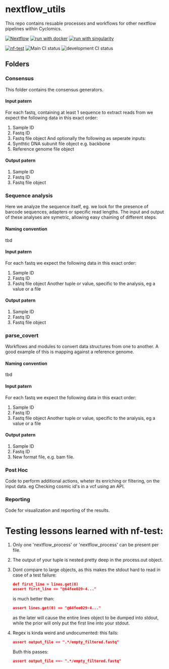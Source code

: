 # nextflow_utils

This repo contains resuable processes and workflows for other nextflow pipelines within Cyclomics.

[![Nextflow](https://img.shields.io/badge/nextflow%20DSL2-%E2%89%A523.04.0-23aa62.svg)](https://www.nextflow.io/)
[![run with docker](https://img.shields.io/badge/run%20with-docker-0db7ed?labelColor=000000&logo=docker)](https://www.docker.com/)
[![run with singularity](https://img.shields.io/badge/run%20with-singularity-1d355c.svg?labelColor=000000)](https://sylabs.io/docs/)

[![nf-test](https://img.shields.io/badge/tested_with-nf--test-337ab7.svg)](https://code.askimed.com/nf-test)
![Main CI status](https://github.com/cyclomics/nextflow_utils/actions/workflows/continuous_integration.yml/badge.svg?branch=main)
![development CI status](https://github.com/cyclomics/nextflow_utils/actions/workflows/continuous_integration.yml/badge.svg?branch=dev)

## Folders

### Consensus
This folder contains the consensus generators.

#### Input patern
For each fastq, containing at least 1 sequence to extract reads from we expect the following data in  this exact order:
1. Sample ID
1. Fastq ID
1. Fastq file object
And optionally the following as seperate inputs:
1. Synthtic DNA subunit file object e.g. backbone
1. Reference genome file object

#### Output patern 
1. Sample ID
1. Fastq ID
1. Fastq file object

### Sequence analysis
Here we analyze the sequence itself, eg. we look for the presence of barcode sequences, adapters or specific read lengths.
The input and output of these analyses are symetric, allowing easy chaining of different steps.

#### Naming convention
tbd

#### Input patern
For each fastq we expect the following data in  this exact order:
1. Sample ID
1. Fastq ID
1. Fastq file object
Another tuple or value, specific to the analysis, eg a value or a file

#### Output patern
1. Sample ID
1. Fastq ID
1. Fastq file object

### parse_covert
Workflows and modules to convert data structures from one to another. A good example of this is mapping against a reference genome. 

#### Naming convention
tbd

#### Input patern
For each fastq we expect the following data in  this exact order:
1. Sample ID
1. Fastq ID
1. Fastq file object
Another tuple or value, specific to the analysis, eg a value or a file

#### Output patern
1. Sample ID
1. Fastq ID
1. New format file, e.g. bam file.

### Post Hoc
Code to perform additional actions, wheter its enriching or filtering, on the input data. eg Checking cosmic id's in a vcf using an API. 

### Reporting
Code for visualization and reporting of the results.


# Testing lessons learned with nf-test:

1. Only one 'nextflow_process' or 'nextflow_process' can be present per file.
1. The output of your tuple is nested pretty deep in the process.out object.
1. Dont compare to large objects, as this makes the stdout hard to read in case of a test failure:
    ```json
    def first_line = lines.get(0)
    assert first_line == "@64fee029-4..."
    ```
    is much better than:
    ```json
    assert lines.get(0) == "@64fee029-4..."
    ```
    as the later will cause the entire lines object to be dumped into stdout, while the prior will only put the first line into your stdout.

1. Regex is kinda weird and undocumented: this fails:
    ```json
    assert output_file == ".*/empty_filtered.fastq"
    ```
    Buth this passes:
    ```json
    assert output_file ==~ ".*/empty_filtered.fastq"
    ```


